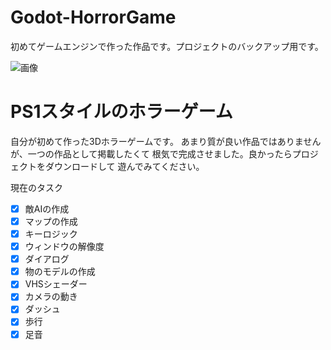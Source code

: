# Godot-HorrorGame
初めてゲームエンジンで作った作品です。プロジェクトのバックアップ用です。

![画像]([https://gyazo.com/97ac2342fdedc49fd4a298beefa34c4f])

# PS1スタイルのホラーゲーム
</n>自分が初めて作った3Dホラーゲームです。
</n>あまり質が良い作品ではありませんが、一つの作品として掲載したくて
</n>根気で完成させました。良かったらプロジェクトをダウンロードして
</n>遊んでみてください。

現在のタスク
- [x] 敵AIの作成
- [x] マップの作成
- [x] キーロジック
- [x] ウィンドウの解像度
- [x] ダイアログ
- [x] 物のモデルの作成
- [x] VHSシェーダー
- [x] カメラの動き
- [x] ダッシュ
- [x] 歩行
- [x] 足音
